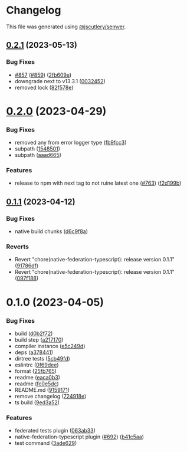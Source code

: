 # Changelog

This file was generated using [@jscutlery/semver](https://github.com/jscutlery/semver).

## [0.2.1](https://github.com/module-federation/nextjs-mf/compare/native-federation-typescript-0.2.0...native-federation-typescript-0.2.1) (2023-05-13)


### Bug Fixes

* [#857](https://github.com/module-federation/nextjs-mf/issues/857) ([#859](https://github.com/module-federation/nextjs-mf/issues/859)) ([2fb609e](https://github.com/module-federation/nextjs-mf/commit/2fb609efb9a3c8f3e6740e0159510d649c1d229d))
* downgrade next to v13.3.1 ([0032452](https://github.com/module-federation/nextjs-mf/commit/0032452980c70b211b6c04332326b7973f7c8446))
* removed lock ([82f578e](https://github.com/module-federation/nextjs-mf/commit/82f578e713734f7f6b06e09b794fab4f66af248a))



# [0.2.0](https://github.com/module-federation/nextjs-mf/compare/native-federation-typescript-0.1.1...native-federation-typescript-0.2.0) (2023-04-29)


### Bug Fixes

* removed any from error logger type ([fb9fcc3](https://github.com/module-federation/nextjs-mf/commit/fb9fcc3a54a13be36335830f076a86557b75bb4a))
* subpath ([1548501](https://github.com/module-federation/nextjs-mf/commit/1548501bb4679c0c534c02609cb6bc5459f224a4))
* subpath ([aaad665](https://github.com/module-federation/nextjs-mf/commit/aaad665307d80b49ee19496a5b8b400df243558e))


### Features

* release to npm with next tag to not ruine latest one ([#763](https://github.com/module-federation/nextjs-mf/issues/763)) ([f2d199b](https://github.com/module-federation/nextjs-mf/commit/f2d199b3b3fbbd428514b1ce1f139efc82f7fff0))



## [0.1.1](https://github.com/module-federation/nextjs-mf/compare/native-federation-typescript-0.1.0...native-federation-typescript-0.1.1) (2023-04-12)


### Bug Fixes

* native build chunks ([d6c9f8a](https://github.com/module-federation/nextjs-mf/commit/d6c9f8a957ed00a8d92332ccc38ed9780f01d54e))


### Reverts

* Revert "chore(native-federation-typescript): release version 0.1.1" ([91786df](https://github.com/module-federation/nextjs-mf/commit/91786df726e5c078ed78e745b6b105e11bd2e39b))
* Revert "chore(native-federation-typescript): release version 0.1.1" ([097f188](https://github.com/module-federation/nextjs-mf/commit/097f188458835457a2713d98bf3eaf291d5ad102))



# 0.1.0 (2023-04-05)


### Bug Fixes

* build ([d0b2f72](https://github.com/module-federation/nextjs-mf/commit/d0b2f72f4fc3647825412be1574311c3152cf167))
* build step ([a217170](https://github.com/module-federation/nextjs-mf/commit/a21717096cbc09bff20d3aeebfea2f3533afb0d7))
* compiler instance ([e5c249d](https://github.com/module-federation/nextjs-mf/commit/e5c249d41d68339886268337654ff47b31b06a3a))
* deps ([a378441](https://github.com/module-federation/nextjs-mf/commit/a37844194a3f189cc5863bbdd4776259bce69fa4))
* dirtree tests ([5cb49fd](https://github.com/module-federation/nextjs-mf/commit/5cb49fd1c6520311a7d2e7d2b37a93389a500715))
* eslintrc ([0f69dee](https://github.com/module-federation/nextjs-mf/commit/0f69dee253c2c608b2367d545c7d4a57ad0c2ca5))
* format ([25fb765](https://github.com/module-federation/nextjs-mf/commit/25fb7659481287a791e9de4fe839e980dbf06968))
* readme ([eaca0b3](https://github.com/module-federation/nextjs-mf/commit/eaca0b311d3b8d9e73309cb92d9a9488f9fc23c0))
* readme ([fc0e5dc](https://github.com/module-federation/nextjs-mf/commit/fc0e5dc26e617664224e1c10548b151a44f8dff9))
* README.md ([9159171](https://github.com/module-federation/nextjs-mf/commit/91591712e9a103fff351f0a168c149470c0d69ad))
* remove changelog ([724918e](https://github.com/module-federation/nextjs-mf/commit/724918ebf888297689b6ed700bd14ec01fd1ef35))
* ts build ([9ed3a52](https://github.com/module-federation/nextjs-mf/commit/9ed3a527d0ba903b6cfa6023a7ad5da63781970c))


### Features

* federated tests plugin ([063ab33](https://github.com/module-federation/nextjs-mf/commit/063ab336c4830aff4f5bd3b9894df60b4651a9be))
* native-federation-typescript plugin ([#692](https://github.com/module-federation/nextjs-mf/issues/692)) ([b41c5aa](https://github.com/module-federation/nextjs-mf/commit/b41c5aacfeda0fada5b426086658235edfd86cdd))
* test command ([3ade629](https://github.com/module-federation/nextjs-mf/commit/3ade629488f4ea1549314b82b41caef9a046da9f))
